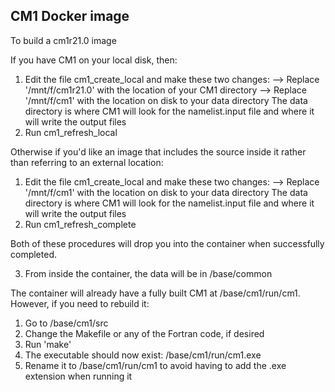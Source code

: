 ## CM1 Docker image
To build a cm1r21.0 image

If you have CM1 on your local disk, then:

1) Edit the file cm1_create_local and make these two changes:
--> Replace '/mnt/f/cm1r21.0' with the location of your CM1 directory
--> Replace '/mnt/f/cm1' with the location on disk to your data directory
The data directory is where CM1 will look for the namelist.input file and where it will write the output files
2) Run cm1_refresh_local

Otherwise if you'd like an image that includes the source inside it rather than referring to an external location:

1) Edit the file cm1_create_local and make these two changes:
--> Replace '/mnt/f/cm1' with the location on disk to your data directory
The data directory is where CM1 will look for the namelist.input file and where it will write the output files
2) Run cm1_refresh_complete

Both of these procedures will drop you into the container when successfully completed.

3) From inside the container, the data will be in /base/common

The container will already have a fully built CM1 at /base/cm1/run/cm1. However, if you need to rebuild it:
1) Go to /base/cm1/src
2) Change the Makefile or any of the Fortran code, if desired
3) Run 'make'
4) The executable should now exist: /base/cm1/run/cm1.exe
5) Rename it to /base/cm1/run/cm1 to avoid having to add the .exe extension when running it



